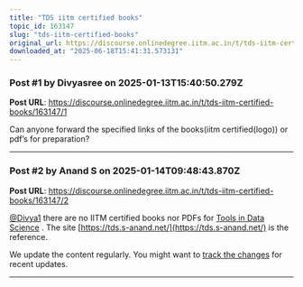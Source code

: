 ```yaml
---
title: "TDS iitm certified books"
topic_id: 163147
slug: "tds-iitm-certified-books"
original_url: https://discourse.onlinedegree.iitm.ac.in/t/tds-iitm-certified-books/163147
downloaded_at: "2025-06-18T15:41:31.573131"
---
```


### Post #1 by Divyasree on 2025-01-13T15:40:50.279Z
**Post URL**: https://discourse.onlinedegree.iitm.ac.in/t/tds-iitm-certified-books/163147/1

Can anyone forward the specified links of the books(iitm certified(logo)) or pdf’s for preparation?

---

### Post #2 by Anand S on 2025-01-14T09:48:43.870Z
**Post URL**: https://discourse.onlinedegree.iitm.ac.in/t/tds-iitm-certified-books/163147/2

[@Divya1](/u/divya1)
 there are no IITM certified books nor PDFs for
[Tools in Data Science](/c/courses/tds-kb/34)
. The site
[https://tds.s-anand.net/](https://tds.s-anand.net/)
 is the reference.

We update the content regularly. You might want to
[track the changes](https://github.com/sanand0/tools-in-data-science-public/commits/tds-2025-01/)
 for recent updates.

---
